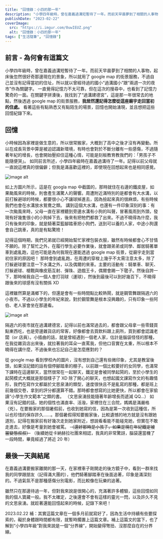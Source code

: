 ```yaml
---
title: "回憶錄：小四的那一年"
description: "小學四年級時，曾在嘉義過溝短暫待了一年。而前天早晨夢到了相關的人事物，起床後忽然很好奇那邊現在的景象......之後就文思泉湧的產生了這篇文章。"
publishDate: "2023-02-22"
coverImage:
  src: "https://i.imgur.com/0uwIEUZ.png"
  alt: "回憶錄：小四的那一年"
tags: ["生活隨筆", "回憶錄"]
---
```



## 前言 - 為何會有這篇文

小學四年級時，曾在嘉義過溝短暫待了一年。而前天早晨夢到了相關的人事物，起床後忽然很好奇那邊現在的景象，所以就用了 google map 的街景服務，不過自己並沒有記得當初的住址，所以就以曾經待過的國小“過溝國小”跟“兩週一次的夜市”作為關鍵字。
一直覺得記憶力不太可靠，但在這次的搜尋中，也看到了記憶力驚奇的一面。在關鍵字拼湊後，我找到了“過溝建德宮”，這是那一年很常去的地點，然後透過 google map 的街景服務，**我居然還記得怎麼從這座廟宇走回當初的住處。** 看著這些有點熟悉又有點陌生的場景，回憶也開始湧現，並且想把這些回憶紀錄下來。

## 回憶

小時候因為家裡是做生意的，所以很常搬家，大概到了高中之後才沒有再變動。所以在成長背景中算是被迫認識新環境，有時也會對於不斷分離有一些感傷，不過隨著年紀的增長，也會開始壓抑住這種心情，可能是刻板教育教我們的：「男孩子不能隨便哭」。
如同前言所述，小學四年級時在嘉義過溝待了一年。記得以前父母就一直說這裡真的很偏僻；但我是滿喜歡這裡的，即使現在回想起來也是相同感覺。

![image alt](https://i.imgur.com/wydlSrR.png)

如上方圖片所示，這是在 googla map 中截圖的，那時就住在右邊的鐵皮屋，如果颱風來的時候，則會產生滿驚人的聲響。周遭附近滿特別的是都會有大水溝，以前打躲避球的時候，都要很小心不讓球掉進去，因為撿起來真的很麻煩，有些時候我們也會在水溝放水鴛鴦之類。
講到這個大水溝，也還有一件印象深刻的事：有一次颱風來時，父母一直在家裡聽到旁邊水溝有小狗的叫聲，冒著風雨到外頭，發現有好幾隻很小的小狗掉下去，後來有把牠們都救了出來。不過不曉得為什麼，我只有後來的印象，就是騎著菜籃腳踏車把小狗們，送到可以養的人家，中途小狗還會自己跳車，真的是有點驚險！

記得這個時期，我們兄弟就已經開始幫忙家裡包裝衣服，雖然有時候都會心不甘情不願的。除了幫忙之外，在履行學生必要作業後，就會跟弟弟或同學、鄰居騎著單車到處亂跑，這也可能是為何我現在還能透過 google map 街景，從廟宇走到當初住家的原因吧！
那時會到處亂跑，在周遭的穿梭上幾乎不太需注意太多，除了打躲避球要注意一下水溝之外，以及偶爾的來車。主要的活動有：騎單車、聊天、打躲避球、槍戰與橡皮筋互射、彈珠、遊戲王卡，偶爾會踢一下毽子。然後自誇一下，那時候我自己一個人會打羽球（運球），然後到最後可以到好幾百下，不曉得跟後來的球感有沒有關係 XD

這裡雖然算是滿鄉下的，但還是會有一些時間點比較熱鬧，就是鋼管舞跟隔週六的小夜市。不過以小學生的年紀來說，對於鋼管舞是根本沒興趣的，只有印象一些阿伯、老人家會坐在那邊看。

![image alt](https://i.imgur.com/0uwIEUZ.png)

隔週六的夜市就在過溝建德宮，記得以前也滿常過去的，都會跟父母拿一些零錢買點東西吃，也是旁邊雜貨店的常客，好像都會去買飲料跟上廁所，買到都會認識老闆（or 店員）。小插曲的話，就是曾經遇到一個老人家，估計是腦袋怪怪的那種，在我從雜貨店出來後，就拉著我的耳朵一直罵我，但他口音實在太重，所以根本不曉得在講什麼，不過後來也忘記自己是怎麼應對的？

從 google map 看到學校內的圖片，沒有想到自己還有些微印象，尤其是教室後頭，如果沒記錯的話有個停腳踏車的棚子。以前跟一個比較要好的女同學，也滿常下課時在這邊聊天，當然很常在一起聊天，鐵定是會被同學起鬨的，至於小學生的起鬨模式大概就是那個樣子了 XD
除了開心的聊天，也想起國文課寫作文的有趣情形，我們在寫作文都屬於文思泉湧的類型，速度很快且不是亂寫的那種，都是班上前幾個交卷，拿到的評分都還算不錯。那時都會想寫的比她更快，所以都會在家偷讀“小學生作文範本”之類的書。
（文思泉湧技能隨著年齡增長而遞減 QQ...）
如果沒有記錯的話，她的個性也滿直率、活潑，家裡住在三合院，媽媽是滿嚴格（兇）。在要搬家的那個暑假前，也收到她寫的信，因為是第一次收到這種信，所以也珍惜的保存許久......。那個暑假得知要搬家後，比較遺憾的地方就是沒有跟她道別，記得在搬家前有好幾次走到她家附近，想說看看能不能碰見她，但實在不敢走進去，好像是考量到她會被罵。
~~（還好那時是小孩子，如果是現在年紀鐵定被當變態叔叔）~~
（後續她從卡納赫拉社團來相認，我真的非常驚訝，腦袋還當機了一段時間，畢竟經過了將近 20 年）

## 最後一天與結尾

在嘉義過溝要搬家離開的那一天，在家裡車子剛開走的後方鏡子中，看到一群來找我的同學跟朋友（記得滿大團的），他們騎著腳踏車在後面追著，印象是滿深刻的。不過氣氛不是那種感傷分別電影，而比較像在玩樂的追著。

雖然只在那邊待過一年，但對我來說是很開心的，充滿著許多體驗，這些回憶如同我的個人寶藏一般。我不太確定，之後還會不會有這樣的靈光一閃，以及許久不見的文思泉湧。就趁著還能回憶起來的時候，記錄下來吧！

2023.02.22 補：其實這篇文章在一個多月前就寫好了，因為生活中持續有些要探索的，礙於身體跟時間都有限，就暫時擱置上這篇文章。補上這篇文的當下，也了解到“小學四年級”對我來說是一個“分界線”，開始變得彆扭、沒那麼自在的分界線。
